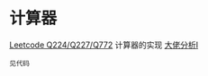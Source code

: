 # 计算器

[Leetcode Q224/Q227/Q772](java_src/计算器.java) 计算器的实现 [大佬分析I](https://zhuanlan.zhihu.com/p/103450473)
```
见代码
```